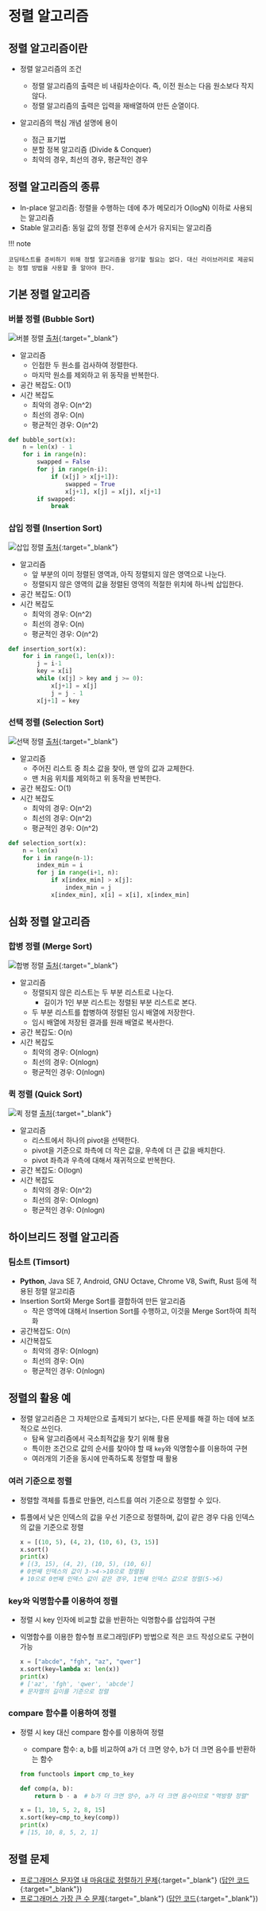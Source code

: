 # 정렬 알고리즘

## 정렬 알고리즘이란

- 정렬 알고리즘의 조건
    - 정렬 알고리즘의 출력은 비 내림차순이다. 즉, 이전 원소는 다음 원소보다 작지 않다.
    - 정렬 알고리즘의 출력은 입력을 재배열하여 만든 순열이다.

- 알고리즘의 핵심 개념 설명에 용이
    - 점근 표기법
    - 분할 정복 알고리즘 (Divide & Conquer)
    - 최악의 경우, 최선의 경우, 평균적인 경우

## 정렬 알고리즘의 종류

- In-place 알고리즘: 정렬을 수행하는 데에 추가 메모리가 O(logN) 이하로 사용되는 알고리즘
- Stable 알고리즘: 동일 값의 정렬 전후에 순서가 유지되는 알고리즘

!!! note

    코딩테스트를 준비하기 위해 정렬 알고리즘을 암기할 필요는 없다. 대신 라이브러리로 제공되는 정렬 방법을 사용할 줄 알아야 한다.

## 기본 정렬 알고리즘

### 버블 정렬 (Bubble Sort)

![버블 정렬](https://upload.wikimedia.org/wikipedia/commons/3/37/Bubble_sort_animation.gif)
[출처](https://upload.wikimedia.org/wikipedia/commons/3/37/Bubble_sort_animation.gif){:target="_blank"}

- 알고리즘
    - 인접한 두 원소를 검사하여 정렬한다.
    - 마지막 원소를 제외하고 위 동작을 반복한다.
- 공간 복잡도: O(1)
- 시간 복잡도
    - 최악의 경우: O(n^2)
    - 최선의 경우: O(n)
    - 평균적인 경우: O(n^2)

``` python title="bubble_sort.py"
def bubble_sort(x):
    n = len(x) - 1
    for i in range(n):
        swapped = False
        for j in range(n-i):
            if (x[j] > x[j+1]):
                swapped = True
                x[j+1], x[j] = x[j], x[j+1]
        if swapped:
            break
```

### 삽입 정렬 (Insertion Sort)

![삽입 정렬](https://upload.wikimedia.org/wikipedia/commons/2/25/Insertion_sort_animation.gif)
[출처](https://upload.wikimedia.org/wikipedia/commons/2/25/Insertion_sort_animation.gif){:target="_blank"}

- 알고리즘
    - 앞 부분의 이미 정렬된 영역과, 아직 정렬되지 않은 영역으로 나눈다.
    - 정렬되지 않은 영역의 값을 정렬된 영역의 적절한 위치에 하나씩 삽입한다.
- 공간 복잡도: O(1)
- 시간 복잡도
    - 최악의 경우: O(n^2)
    - 최선의 경우: O(n)
    - 평균적인 경우: O(n^2)

``` python title="insertion_sort.py"
def insertion_sort(x):
    for i in range(1, len(x)):
        j = i-1
        key = x[i]
        while (x[j] > key and j >= 0):
            x[j+1] = x[j]
            j = j - 1
        x[j+1] = key
```

### 선택 정렬 (Selection Sort)

![선택 정렬](https://upload.wikimedia.org/wikipedia/commons/b/b0/Selection_sort_animation.gif)
[출처](https://upload.wikimedia.org/wikipedia/commons/b/b0/Selection_sort_animation.gif){:target="_blank"}

- 알고리즘
    - 주어진 리스트 중 최소 값을 찾아, 맨 앞의 값과 교체한다.
    - 맨 처음 위치를 제외하고 위 동작을 반복한다.
- 공간 복잡도: O(1)
- 시간 복잡도
    - 최악의 경우: O(n^2)
    - 최선의 경우: O(n^2)
    - 평균적인 경우: O(n^2)

``` python title="selection_sort.py"
def selection_sort(x):
    n = len(x)
    for i in range(n-1):
        index_min = i
        for j in range(i+1, n):
            if x[index_min] > x[j]:
                index_min = j
            x[index_min], x[i] = x[i], x[index_min]
```


## 심화 정렬 알고리즘

### 합병 정렬 (Merge Sort)

![합병 정렬](https://upload.wikimedia.org/wikipedia/commons/c/cc/Merge-sort-example-300px.gif)
[출처](https://upload.wikimedia.org/wikipedia/commons/c/cc/Merge-sort-example-300px.gif){:target="_blank"}

- 알고리즘
    - 정렬되지 않은 리스트는 두 부분 리스트로 나눈다.
        - 길이가 1인 부분 리스트는 정렬된 부분 리스트로 본다.
    - 두 부분 리스트를 합병하여 정렬된 임시 배열에 저장한다.
    - 임시 배열에 저장된 결과를 원래 배열로 복사한다.
- 공간 복잡도: O(n)
- 시간 복잡도
    - 최악의 경우: O(nlogn)
    - 최선의 경우: O(nlogn)
    - 평균적인 경우: O(nlogn)

### 퀵 정렬 (Quick Sort)

![퀵 정렬](https://upload.wikimedia.org/wikipedia/commons/6/6a/Sorting_quicksort_anim.gif)
[출처](https://upload.wikimedia.org/wikipedia/commons/6/6a/Sorting_quicksort_anim.gif){:target="_blank"}

- 알고리즘
    - 리스트에서 하나의 pivot을 선택한다.
    - pivot을 기준으로 좌측에 더 작은 값을, 우측에 더 큰 값을 배치한다.
    - pivot 좌측과 우측에 대해서 재귀적으로 반복한다.
- 공간 복잡도: O(logn)
- 시간 복잡도
    - 최악의 경우: O(n^2)
    - 최선의 경우: O(nlogn)
    - 평균적인 경우: O(nlogn)

## 하이브리드 정렬 알고리즘

### 팀소트 (Timsort)

- **Python**, Java SE 7, Android, GNU Octave, Chrome V8, Swift, Rust 등에 적용된 정렬 알고리즘
- Insertion Sort와 Merge Sort를 결합하여 만든 알고리즘
    - 작은 영역에 대해서 Insertion Sort를 수행하고, 이것을 Merge Sort하여 최적화
- 공간복잡도: O(n)
- 시간복잡도
    - 최악의 경우: O(nlogn)
    - 최선의 경우: O(n)
    - 평균적인 경우: O(nlogn)


## 정렬의 활용 예

- 정렬 알고리즘은 그 자체만으로 출제되기 보다는, 다른 문제를 해결 하는 데에 보조적으로 쓰인다.
    - 탐욕 알고리즘에서 국소최적값을 찾기 위해 활용
    - 특이한 조건으로 값의 순서를 찾아야 할 때 `key`와 익명함수를 이용하여 구현
    - 여러개의 기준을 동시에 만족하도록 정렬할 때 활용

### 여러 기준으로 정렬

- 정렬할 객체를 튜플로 만들면, 리스트를 여러 기준으로 정렬할 수 있다.
- 튜플에서 낮은 인덱스의 값을 우선 기준으로 정렬하며, 값이 같은 경우 다음 인덱스의 값을 기준으로 정렬

    ``` python
    x = [(10, 5), (4, 2), (10, 6), (3, 15)]
    x.sort()
    print(x)
    # [(3, 15), (4, 2), (10, 5), (10, 6)]
    # 0번째 인덱스의 값이 3->4->10으로 정렬됨
    # 10으로 0번째 인덱스 값이 같은 경우, 1번째 인덱스 값으로 정렬(5->6)
    ```

### key와 익명함수를 이용하여 정렬

- 정렬 시 key 인자에 비교할 값을 반환하는 익명함수를 삽입하여 구현
- 익명함수를 이용한 함수형 프로그래밍(FP) 방법으로 적은 코드 작성으로도 구현이 가능

    ``` python
    x = ["abcde", "fgh", "az", "qwer"]
    x.sort(key=lambda x: len(x))
    print(x)
    # ['az', 'fgh', 'qwer', 'abcde']
    # 문자열의 길이를 기준으로 정렬
    ```

### compare 함수를 이용하여 정렬

- 정렬 시 key 대신 compare 함수를 이용하여 정렬
  - compare 함수: a, b를 비교하여 a가 더 크면 양수, b가 더 크면 음수를 반환하는 함수

  ``` python
  from functools import cmp_to_key
  
  def comp(a, b):
      return b - a  # b가 더 크면 양수, a가 더 크면 음수이므로 "역방향 정렬"

  x = [1, 10, 5, 2, 8, 15]
  x.sort(key=cmp_to_key(comp))
  print(x)
  # [15, 10, 8, 5, 2, 1]
  ```

## 정렬 문제

- [프로그래머스 문자열 내 마음대로 정렬하기 문제](https://school.programmers.co.kr/learn/courses/30/lessons/12915){:target="_blank"} ([답안 코드](https://github.com/abel-shin/pccp-python/blob/main/src/day2/Solution1.py){:target="_blank"})
- [프로그래머스 가장 큰 수 문제](https://school.programmers.co.kr/learn/courses/30/lessons/42746){:target="_blank"} ([답안 코드](https://github.com/abel-shin/pccp-python/blob/main/src/day2/Solution2.py){:target="_blank"})
